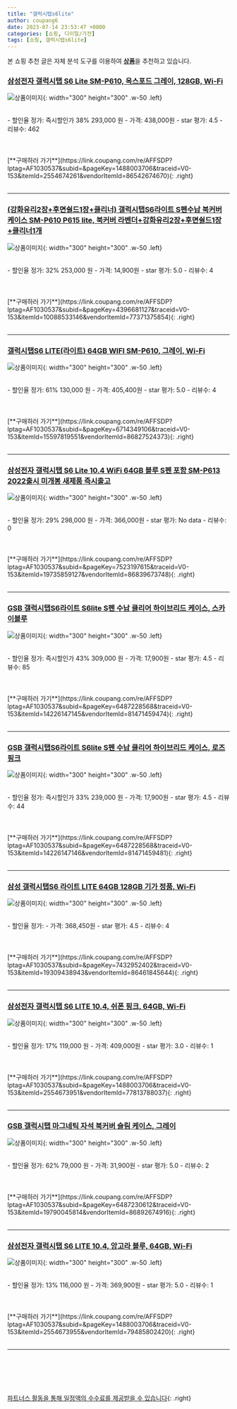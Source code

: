 ```yaml
---
title: "갤럭시탭s6lite"
author: coupang6
date: 2023-07-14 23:53:47 +0800
categories: [쇼핑, 디이털/가전]
tags: [쇼핑, 갤럭시탭s6lite]
---
```


본 쇼핑 추천 글은 자체 분석 도구를 이용하여 [**상품**](https://link.coupang.com/a/bao1ui)을 추천하고 있습니다.

### [삼성전자 갤럭시탭 S6 Lite SM-P610, 옥스포드 그레이, 128GB, Wi-Fi](https://link.coupang.com/re/AFFSDP?lptag=AF1030537&subid=&pageKey=1488003706&traceid=V0-153&itemId=2554674261&vendorItemId=86542674670)

![상품이미지](https://thumbnail9.coupangcdn.com/thumbnails/remote/230x230ex/image/vendor_inventory/c4f8/fb8985e4572c17c2c18054e66f1cb797a85b7034a8d794f5950be40c1b31.jpg){: width="300" height="300" .w-50 .left}


<br>
- 할인율 정가: 즉시할인가 38%  293,000   원
- 가격: 438,000원
- star 평가: 4.5
- 리뷰수: 462
<br>
<br>
<br>
<br>
[**구매하러 가기**](https://link.coupang.com/re/AFFSDP?lptag=AF1030537&subid=&pageKey=1488003706&traceid=V0-153&itemId=2554674261&vendorItemId=86542674670){: .right}
<br>
<br>

---

### [(강화유리2장+후면쉴드1장+클리너) 갤럭시탭S6라이트 S펜수납 북커버 케이스 SM-P610 P615 lite, 북커버 라벤더+강화유리2장+후면쉴드1장+클리너1개](https://link.coupang.com/re/AFFSDP?lptag=AF1030537&subid=&pageKey=4396681127&traceid=V0-153&itemId=10088533146&vendorItemId=77371375854)

![상품이미지](https://thumbnail6.coupangcdn.com/thumbnails/remote/230x230ex/image/vendor_inventory/2d66/2ee4202e3e75244c6ab2922f1b53c284b15699c84aca82d12e4858a6c463.jpg){: width="300" height="300" .w-50 .left}


<br>
- 할인율 정가: 32%  253,000   원
- 가격: 14,900원
- star 평가: 5.0
- 리뷰수: 4
<br>
<br>
<br>
<br>
[**구매하러 가기**](https://link.coupang.com/re/AFFSDP?lptag=AF1030537&subid=&pageKey=4396681127&traceid=V0-153&itemId=10088533146&vendorItemId=77371375854){: .right}
<br>
<br>

---

### [갤럭시탭S6 LITE(라이트) 64GB WIFI SM-P610, 그레이, Wi-Fi](https://link.coupang.com/re/AFFSDP?lptag=AF1030537&subid=&pageKey=6714349106&traceid=V0-153&itemId=15597819551&vendorItemId=86827524373)

![상품이미지](https://thumbnail6.coupangcdn.com/thumbnails/remote/230x230ex/image/vendor_inventory/c51e/ac7c5fa9358a1cc44c94bb508c6123a93b19c7477518782943da606430af.jpg){: width="300" height="300" .w-50 .left}


<br>
- 할인율 정가: 61%  130,000   원
- 가격: 405,400원
- star 평가: 5.0
- 리뷰수: 4
<br>
<br>
<br>
<br>
[**구매하러 가기**](https://link.coupang.com/re/AFFSDP?lptag=AF1030537&subid=&pageKey=6714349106&traceid=V0-153&itemId=15597819551&vendorItemId=86827524373){: .right}
<br>
<br>

---

### [삼성전자 갤럭시탭 S6 Lite 10.4 WiFi 64GB 블루 S펜 포함 SM-P613 2022출시 미개봉 새제품 즉시출고](https://link.coupang.com/re/AFFSDP?lptag=AF1030537&subid=&pageKey=7523197615&traceid=V0-153&itemId=19735859127&vendorItemId=86839673748)

![상품이미지](https://thumbnail10.coupangcdn.com/thumbnails/remote/230x230ex/image/vendor_inventory/89aa/67ef491d88cb8b272867151d74da164b2c4002075498380446e80a2dbc37.png){: width="300" height="300" .w-50 .left}


<br>
- 할인율 정가: 29%  298,000   원
- 가격: 366,000원
- star 평가: No data
- 리뷰수: 0
<br>
<br>
<br>
<br>
[**구매하러 가기**](https://link.coupang.com/re/AFFSDP?lptag=AF1030537&subid=&pageKey=7523197615&traceid=V0-153&itemId=19735859127&vendorItemId=86839673748){: .right}
<br>
<br>

---

### [GSB 갤럭시탭S6라이트 S6lite S펜 수납 클리어 하이브리드 케이스, 스카이블루](https://link.coupang.com/re/AFFSDP?lptag=AF1030537&subid=&pageKey=6487228568&traceid=V0-153&itemId=14226147145&vendorItemId=81471459474)

![상품이미지](https://thumbnail9.coupangcdn.com/thumbnails/remote/230x230ex/image/vendor_inventory/2d4a/88a48e2e3bbc1a7c8b8549db9461f544857c3f0146ce04c8138a9f328b2d.jpg){: width="300" height="300" .w-50 .left}


<br>
- 할인율 정가: 즉시할인가 43%  309,000   원
- 가격: 17,900원
- star 평가: 4.5
- 리뷰수: 85
<br>
<br>
<br>
<br>
[**구매하러 가기**](https://link.coupang.com/re/AFFSDP?lptag=AF1030537&subid=&pageKey=6487228568&traceid=V0-153&itemId=14226147145&vendorItemId=81471459474){: .right}
<br>
<br>

---

### [GSB 갤럭시탭S6라이트 S6lite S펜 수납 클리어 하이브리드 케이스, 로즈핑크](https://link.coupang.com/re/AFFSDP?lptag=AF1030537&subid=&pageKey=6487228568&traceid=V0-153&itemId=14226147146&vendorItemId=81471459481)

![상품이미지](https://thumbnail9.coupangcdn.com/thumbnails/remote/230x230ex/image/vendor_inventory/0775/8210420c21611cc1ee8de0474ec50aa4c4f071190fa13430303a34ec3d86.jpg){: width="300" height="300" .w-50 .left}


<br>
- 할인율 정가: 즉시할인가 33%  239,000   원
- 가격: 17,900원
- star 평가: 4.5
- 리뷰수: 44
<br>
<br>
<br>
<br>
[**구매하러 가기**](https://link.coupang.com/re/AFFSDP?lptag=AF1030537&subid=&pageKey=6487228568&traceid=V0-153&itemId=14226147146&vendorItemId=81471459481){: .right}
<br>
<br>

---

### [삼성 갤럭시탭S6 라이트 LITE 64GB 128GB 기가 정품, Wi-Fi](https://link.coupang.com/re/AFFSDP?lptag=AF1030537&subid=&pageKey=7432952402&traceid=V0-153&itemId=19309438943&vendorItemId=86461845644)

![상품이미지](https://thumbnail8.coupangcdn.com/thumbnails/remote/230x230ex/image/vendor_inventory/e7c6/e0d86775b379c239b166adfa44debf0ffa40bb3be76772ac390ba6fa80db.jpg){: width="300" height="300" .w-50 .left}


<br>
- 할인율 정가: 
- 가격: 368,450원
- star 평가: 4.5
- 리뷰수: 4
<br>
<br>
<br>
<br>
[**구매하러 가기**](https://link.coupang.com/re/AFFSDP?lptag=AF1030537&subid=&pageKey=7432952402&traceid=V0-153&itemId=19309438943&vendorItemId=86461845644){: .right}
<br>
<br>

---

### [삼성전자 갤럭시탭 S6 LITE 10.4, 쉬폰 핑크, 64GB, Wi-Fi](https://link.coupang.com/re/AFFSDP?lptag=AF1030537&subid=&pageKey=1488003706&traceid=V0-153&itemId=2554673951&vendorItemId=77813788037)

![상품이미지](https://thumbnail10.coupangcdn.com/thumbnails/remote/230x230ex/image/vendor_inventory/16de/cfd35ad3509604516129f53181959756d8425a2097176d1fc1be250d0fd8.jpg){: width="300" height="300" .w-50 .left}


<br>
- 할인율 정가: 17%  119,000   원
- 가격: 409,000원
- star 평가: 3.0
- 리뷰수: 1
<br>
<br>
<br>
<br>
[**구매하러 가기**](https://link.coupang.com/re/AFFSDP?lptag=AF1030537&subid=&pageKey=1488003706&traceid=V0-153&itemId=2554673951&vendorItemId=77813788037){: .right}
<br>
<br>

---

### [GSB 갤럭시탭 마그네틱 자석 북커버 슬림 케이스, 그레이](https://link.coupang.com/re/AFFSDP?lptag=AF1030537&subid=&pageKey=6487230612&traceid=V0-153&itemId=19790045814&vendorItemId=86892674916)

![상품이미지](https://thumbnail8.coupangcdn.com/thumbnails/remote/230x230ex/image/vendor_inventory/efc4/b59707b9d84fb677a0d5e578548a85d684d7b2ef2b16f73f587e00ffddb5.png){: width="300" height="300" .w-50 .left}


<br>
- 할인율 정가: 62%  79,000   원
- 가격: 31,900원
- star 평가: 5.0
- 리뷰수: 2
<br>
<br>
<br>
<br>
[**구매하러 가기**](https://link.coupang.com/re/AFFSDP?lptag=AF1030537&subid=&pageKey=6487230612&traceid=V0-153&itemId=19790045814&vendorItemId=86892674916){: .right}
<br>
<br>

---

### [삼성전자 갤럭시탭 S6 LITE 10.4, 앙고라 블루, 64GB, Wi-Fi](https://link.coupang.com/re/AFFSDP?lptag=AF1030537&subid=&pageKey=1488003706&traceid=V0-153&itemId=2554673955&vendorItemId=79485802420)

![상품이미지](https://thumbnail7.coupangcdn.com/thumbnails/remote/230x230ex/image/vendor_inventory/03a6/6eb2a491a69613eb8d2689a88b0b4ac8f3df8a55a6f5a5844b073f6be755.png){: width="300" height="300" .w-50 .left}


<br>
- 할인율 정가: 13%  116,000   원
- 가격: 369,900원
- star 평가: 5.0
- 리뷰수: 1
<br>
<br>
<br>
<br>
[**구매하러 가기**](https://link.coupang.com/re/AFFSDP?lptag=AF1030537&subid=&pageKey=1488003706&traceid=V0-153&itemId=2554673955&vendorItemId=79485802420){: .right}
<br>
<br>

---
<br><br><br><br><br> [파트너스 활동을 통해 일정액의 수수료를 제공받을 수 있습니다](https://link.coupang.com/a/bao1ui){: .right}